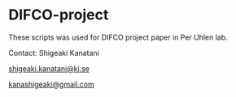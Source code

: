 # DIFCO-project

These scripts was used for DIFCO project paper in Per Uhlen lab.

Contact: Shigeaki Kanatani

shigeaki.kanatani@ki.se

kanashigeaki@gmail.com
       
     
